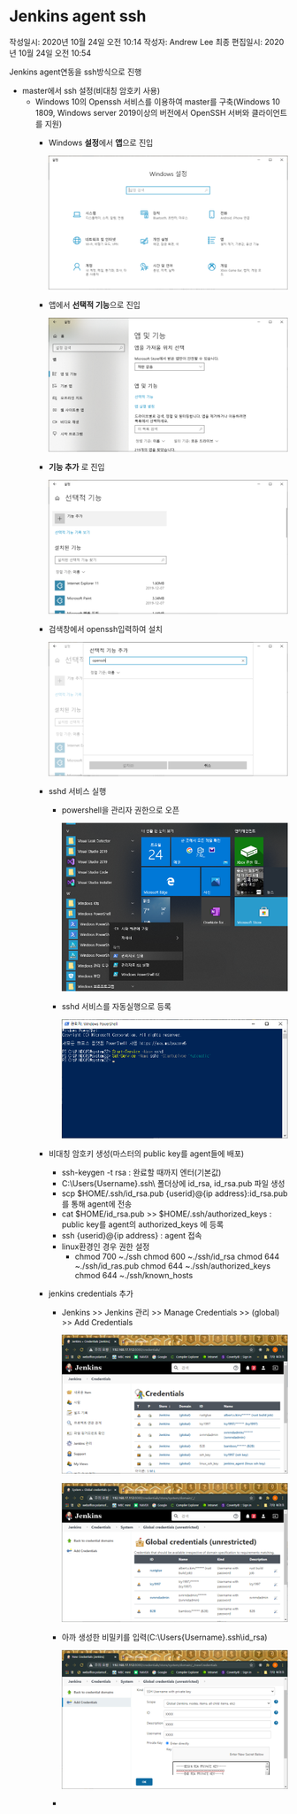 # Jenkins agent ssh

작성일시: 2020년 10월 24일 오전 10:14
작성자: Andrew Lee
최종 편집일시: 2020년 10월 24일 오전 10:54

Jenkins agent연동을 ssh방식으로 진행

- master에서 ssh 설정(비대칭 암호키 사용)
    - Windows 10의 Openssh 서비스를 이용하여 master를 구축(Windows 10 1809, Windows server 2019이상의 버전에서 OpenSSH 서버와 클라이언트를 지원)
        - Windows **설정**에서 **앱**으로 진입

            ![Jenkins%20agent%20ssh%206b0e3e4959464e1eafc4a0be0fffd6a7/Untitled.png](Jenkins%20agent%20ssh%206b0e3e4959464e1eafc4a0be0fffd6a7/Untitled.png)

        - 앱에서 **선택적 기능**으로 진입

            ![Jenkins%20agent%20ssh%206b0e3e4959464e1eafc4a0be0fffd6a7/Untitled%201.png](Jenkins%20agent%20ssh%206b0e3e4959464e1eafc4a0be0fffd6a7/Untitled%201.png)

        - **기능 추가** 로 진입

            ![Jenkins%20agent%20ssh%206b0e3e4959464e1eafc4a0be0fffd6a7/Untitled%202.png](Jenkins%20agent%20ssh%206b0e3e4959464e1eafc4a0be0fffd6a7/Untitled%202.png)

        - 검색창에서 openssh입력하여 설치

            ![Jenkins%20agent%20ssh%206b0e3e4959464e1eafc4a0be0fffd6a7/Untitled%203.png](Jenkins%20agent%20ssh%206b0e3e4959464e1eafc4a0be0fffd6a7/Untitled%203.png)

        - sshd 서비스 실행
            - powershell을 관리자 권한으로 오픈

                ![Jenkins%20agent%20ssh%206b0e3e4959464e1eafc4a0be0fffd6a7/Untitled%204.png](Jenkins%20agent%20ssh%206b0e3e4959464e1eafc4a0be0fffd6a7/Untitled%204.png)

            - sshd 서비스를 자동실행으로 등록

                ![Jenkins%20agent%20ssh%206b0e3e4959464e1eafc4a0be0fffd6a7/Untitled%205.png](Jenkins%20agent%20ssh%206b0e3e4959464e1eafc4a0be0fffd6a7/Untitled%205.png)

        - 비대칭 암호키 생성(마스터의 public key를 agent들에 배포)
            - ssh-keygen -t rsa : 완료할 때까지 엔터(기본값)
            - C:\Users\{Username}\.ssh\ 폴더상에 id_rsa, id_rsa.pub 파일 생성
            - scp $HOME/.ssh/id_rsa.pub {userid}@{ip address}:id_rsa.pub 를 통해 agent에 전송
            - cat $HOME/id_rsa.pub >> $HOME/.ssh/authorized_keys : public key를 agent의 authorized_keys 에 등록
            - ssh {userid}@{ip address} : agent 접속
            - linux환경인 경우 권한 설정
                - chmod 700 ~./ssh
                chmod 600 ~./ssh/id_rsa
                chmod 644 ~./ssh/id_ras.pub
                chmod 644 ~./ssh/authorized_keys
                chmod 644 ~./ssh/known_hosts
        - jenkins credentials 추가
            - Jenkins >> Jenkins 관리 >> Manage Credentials >> (global) >> Add Credentials

                ![Jenkins%20agent%20ssh%206b0e3e4959464e1eafc4a0be0fffd6a7/Untitled%206.png](Jenkins%20agent%20ssh%206b0e3e4959464e1eafc4a0be0fffd6a7/Untitled%206.png)

                ![Jenkins%20agent%20ssh%206b0e3e4959464e1eafc4a0be0fffd6a7/Untitled%207.png](Jenkins%20agent%20ssh%206b0e3e4959464e1eafc4a0be0fffd6a7/Untitled%207.png)

            - 아까 생성한 비밀키를 입력(C:\Users\{Username}\.ssh\id_rsa)

                ![Jenkins%20agent%20ssh%206b0e3e4959464e1eafc4a0be0fffd6a7/Untitled%208.png](Jenkins%20agent%20ssh%206b0e3e4959464e1eafc4a0be0fffd6a7/Untitled%208.png)

            -
